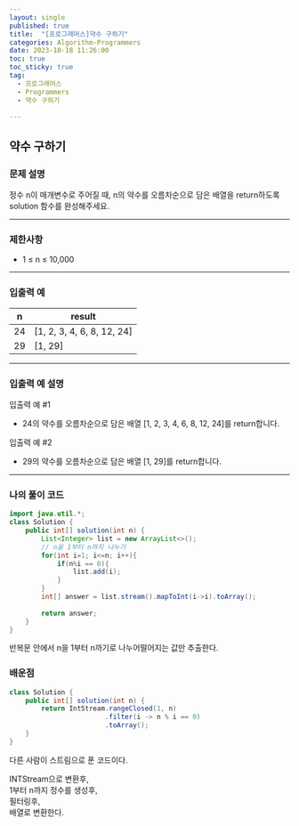 ```yaml
---
layout: single
published: true
title:  "[프로그래머스]약수 구하기"
categories: Algorithm-Programmers
date: 2023-10-18 11:26:00
toc: true
toc_sticky: true
tag:   
  - 프로그래머스
  - Programmers
  - 약수 구하기

---
```


## 약수 구하기


### 문제 설명

정수 n이 매개변수로 주어질 때, n의 약수를 오름차순으로 담은 배열을 return하도록 solution 함수를 완성해주세요.




----------------

### 제한사항

* 1 ≤ n ≤ 10,000


----------------

### 입출력 예



|n	|result|
|---|---|
|24	|[1, 2, 3, 4, 6, 8, 12, 24]|
|29	|[1, 29]|

----------------

### 입출력 예 설명

입출력 예 #1  

* 24의 약수를 오름차순으로 담은 배열 [1, 2, 3, 4, 6, 8, 12, 24]를 return합니다.
  

입출력 예 #2  

* 29의 약수를 오름차순으로 담은 배열 [1, 29]를 return합니다.
  

  

  

  

----------------

### 나의 풀이 코드

```java
import java.util.*;
class Solution {
    public int[] solution(int n) {
        List<Integer> list = new ArrayList<>(); 
        // n을 1부터 n까지 나누기
        for(int i=1; i<=n; i++){
            if(n%i == 0){
                list.add(i);
            }
        }
        int[] answer = list.stream().mapToInt(i->i).toArray();
        
        return answer;
    }
}
```

반복문 안에서 n을 1부터 n까기로 나누어떨어지는 값만 추출한다.



### 배운점


```java
class Solution {
    public int[] solution(int n) {
        return IntStream.rangeClosed(1, n)
                        .filter(i -> n % i == 0)
                        .toArray();
    }
}
```

다른 사람이 스트림으로 푼 코드이다.

INTStream으로 변환후,  
1부터 n까지 정수를 생성후,  
필터링후,  
배열로 변환한다.  


